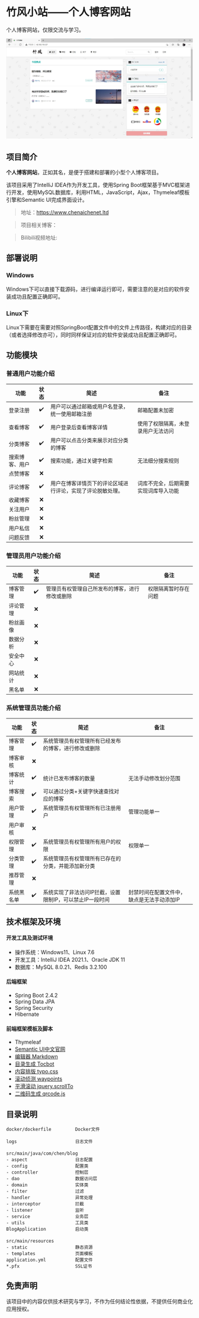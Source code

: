 # 竹风小站——个人博客网站

个人博客网站，仅限交流与学习。

![image-001](capture/项目示例.jpg)

## 项目简介

**个人博客网站**，正如其名，是便于搭建和部署的小型个人博客项目。

该项目采用了IntelliJ IDEA作为开发工具，使用Spring Boot框架基于MVC框架进行开发，使用MySQL数据库，利用HTML，JavaScript，Ajax，Thymeleaf模板引擎和Semantic UI完成界面设计。

> 地址：https://www.chenaichenet.ltd

> 项目相关博客：

>Bilibili视频地址:

## 部署说明
### Windows

Windows下可以直接下载源码，进行编译运行即可，需要注意的是对应的软件安装成功且配置正确即可。

### Linux下

Linux下需要在需要对照SpringBoot配置文件中的文件上传路径，构建对应的目录（或者选择修改亦可），同时同样保证对应的软件安装成功且配置正确即可。

## 功能模块
### 普通用户功能介绍
| 功能 | 状态 | 简述 | 备注 |
| --- | :---: | --- | --- |
登录注册 | ✔️| 用户可以通过邮箱或用户名登录，统一使用邮箱注册 | 邮箱配置未加密 |
查看博客 | ✔️| 用户登录后查看博客详情 | 使用了权限隔离，未登录用户无法访问 |
分类博客 | ✔️| 用户可以点击分类来展示对应分类的博客 |  |
搜索博客、用户| ✔️| 搜索功能，通过关键字检索 | 无法细分搜索规则 |
点赞博客 | ❌️|  |  |
评论博客 | ✔️| 用户在博客详情页下的评论区域进行评论，实现了评论脱敏处理。 | 词库不完全，后期需要实现词库导入功能
收藏博客 | ❌️|  |  |
关注用户 | ❌️|  |  |
粉丝管理 | ❌️|  |  |
用户私信 | ❌️|  |  |
问题反馈 | ❌️|  |  |

### 管理员用户功能介绍
| 功能 | 状态 | 简述 | 备注 |
| --- | :---: | --- | --- |
博客管理 |✔️| 管理员有权管理自己所发布的博客，进行修改或删除 | 权限隔离暂时存在问题
评论管理 | ❌️|  |  |
粉丝画像 | ❌️|  |  |
数据分析 | ❌️|  |  |
安全中心 | ❌️|  |  |
网站统计 | ❌️|  |  |
黑名单 | ❌️|  |  |

### 系统管理员功能介绍
| 功能 | 状态 | 简述 | 备注 |
| --- | :---: | --- | --- |
博客管理 | ✔️| 系统管理员有权管理所有已经发布的博客，进行修改或删除 |  |
博客审核 | ❌️|  |  |
博客统计 | ✔️| 统计已发布博客的数量 | 无法手动修改划分范围 |
博客搜索 | ✔️| 可以通过分类+关键字快速查找对应的博客 |  |
用户管理 | ✔️| 系统管理员有权管理所有已注册用户 | 管理功能单一 |
用户审核 | ❌️|  |  |
权限管理 | ✔️| 系统管理员有权管理所有用户的权限 | 权限单一 |
分类管理 | ✔️| 系统管理员有权管理所有已存在的分类，并能添加新分类 |  |
推荐管理 | ❌️|  |  |
系统黑名单 | ✔️| 系统实现了非法访问IP拦截，设置限制IP，可以禁止IP一段时间 | 封禁时间在配置文件中，缺点是无法手动添加IP |

## 技术框架及环境
#### 开发工具及测试环境
- 操作系统：Windows11、Linux 7.6
- 开发工具：IntelliJ IDEA 2021.1、Oracle JDK 11
- 数据库：MySQL 8.0.21、Redis 3.2.100
#### 后端框架
- Spring Boot 2.4.2
- Spring Data JPA
- Spring Security
- Hibernate
#### 前端框架模板及脚本
- Thymeleaf
- [Semantic UI中文官网](http://www.semantic-ui.cn/) 
- [编辑器 Markdown](https://pandao.github.io/editor.md/)
- [目录生成 Tocbot](https://tscanlin.github.io/tocbot/)
- [内容排版 typo.css](https://github.com/sofish/typo.css)
- [滚动侦测 waypoints](http://imakewebthings.com/waypoints/)
- [平滑滚动 jquery.scrollTo](https://github.com/flesler/jquery.scrollTo)
- [二维码生成 qrcode.js](https://davidshimjs.github.io/qrcodejs/)


## 目录说明
```text
docker/dockerfile         Docker文件

logs                      日志文件

src/main/java/com/chen/blog
- aspect                  日志配置
- config                  配置类
- controller              控制层
- dao                     数据访问层
- domain                  实体类
- filter                  过滤
- handler                 异常处理
- interceptor             拦截
- listener                监听
- service                 业务层
- utils                   工具类
BlogApplication           启动类

src/main/resources
- static                  静态资源
- templates               页面模板
application.yml           配置文件
*.pfx                     SSL证书
```

## 免责声明
该项目中的内容仅供技术研究与学习，不作为任何结论性依据，不提供任何商业化应用授权。